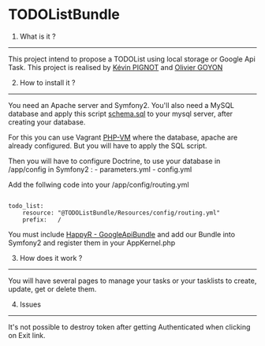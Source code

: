 TODOListBundle
==============

1. What is it ?
---------------

This project intend to propose a TODOList using local storage or Google Api Task.
This project is realised by [Kévin PIGNOT](https://github.com/Cartman117) and [Olivier GOYON](https://github.com/ss-bb)

2. How to install it ?
----------------------

You need an Apache server and Symfony2. You'll also need a MySQL database and apply this script [schema.sql](https://github.com/Cartman117/TODOListBundle/blob/master/schema.sql)
to your mysql server, after creating your database.

For this you can use Vagrant [PHP-VM](https://github.com/willdurand-edu/php-vm) where the database, apache are already configured. But you will have to apply the SQL script.

Then you will have to configure Doctrine, to use your database in /app/config in Symfony2 :
    - parameters.yml
    - config.yml

Add the follwing code into your /app/config/routing.yml

<code>
todo_list:
    resource: "@TODOListBundle/Resources/config/routing.yml"
    prefix:   /
</code>

You must include [HappyR - GoogleApiBundle](https://github.com/HappyR/GoogleApiBundle) and add our Bundle into Symfony2 and register them in your AppKernel.php

3. How does it work ?
---------------------

You will have several pages to manage your tasks or your tasklists to create, update, get or delete them.

4. Issues
---------

It's not possible to destroy token after getting Authenticated when clicking on Exit link.
